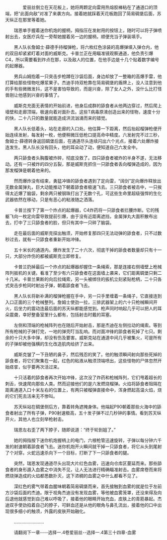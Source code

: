 <div class="read-content j_readContent" id="">
                <p>　　　　爱丽丝倒立在天花板上，她将两颗定向雷用热熔胶棒粘在了通道口的顶端，把“此面向敌”对准了来袭方向。接着她就踩着天花板跑回了简易碉堡后面，苏天纵正在那里等着她。<p>　　瑞恩单手握着迷你机炮的握柄，拇指压在发射用的按钮上，随时可以将子弹喷射出去，女医疗兵在一旁帮她握着另一边的握柄，顺便充当子弹装填手。<p>　　黑人队长詹姆士·薛德手持榴弹枪，将六枚红色涂装的高爆弹填入弹仓内，他的双目却紧紧盯着对面的威斯克。卡普兰正在用瞄准镜观察通道，他负责引爆C4，所以需要看到炸点在那，以及敌人的位置，在他手边是十几个贴着数字编号的起爆器。<p>　　男兵山姆抱着一只突击步枪蹲在沙袋后面，身边却放了一整箱的高爆手雷，他打算给那些怪物吃爆浆果子。杰迪手持双枪靠在简易碉堡的盾牌上，没人注意到他的手有些微微发抖，这不是害怕导致的，而是兴奋，除了女人之外，没什么比打怪兽刚让他感到兴奋的事情了。<p>　　威斯克充面无表情的开始前进，他身后成群的舔食者从他两边穿过，然后爬上墙壁和走廊顶端，极速向着对面扑去。这些T病毒原液创造出来的怪物，速度十分的快，二十八只的数量就能造成洪流汹涌而来的错觉。<p>　　黑人队长低着头，站在走廊的入口处。他估算一下距离，然后抬起榴弹枪便开始连续发射，每发射一枚，他便稍微压低枪口提高命中精度。六发射完不过三秒，詹姆士·薛德转身返回碉堡后面，在通道尽头连续闪出六个光点，接着六处爆炸接连发生。黑人队长没有回头，他的耳朵动了动，便知道自己六发全中。<p>　　两只舔食者头胸腹被炸碎，彻底没救了。四只舔食者被炸的半身不遂，无法移动。还有一只被炸的四分五裂，那是威斯克抓住一只舔食者丢向榴弹造成的，因为那发榴弹是朝着他来的。<p>　　然而爆炸没有结束，勇猛冲锋的舔食者遇到了定向雷，“阔剑”定向爆炸释放出无数金属弹丸，巨大动能推动下朝着舔食者极速飞去。三只舔食者被击中，一只挨得太近爆了脑袋，剩余两只被钢珠打出了无数个孔，可这些生命里超级强悍的生化武器依然在移动，只是有恶心的粘液随之洒落。<p>　　卡普兰按下了第一个炸点的起爆器，C4炸药将一只舔食者拦腰炸断。它的残躯飞向一枚定向雷导致提前引爆，由于没有近距离遮挡，金属弹丸大面积散布出去，打中了三只舔食者的脸，但只有其中一只碎了脑袋。<p>　　走在最后面的威斯克探出触须，开始修复那四只无法动弹的舔食者，只不过数秒过去，就有一只舔食者重新开始冲锋。<p>　　五十米长的通道内，爆炸发生了二十六次，彻底干掉的舔食者数量却只有十一只，大部分炸伤的都被威斯克立即修复。<p>　　卡普兰扔掉最后一个炸点的起爆器却握住一条绳索，那是连接右侧墙壁上枪械阵列扳机的关键。看准了至少有六只舔食者在这面墙上袭来，它们距离碉堡只剩二十几米。卡普兰果断的向后拉绳索，另一头被绑住的扳机立刻紧贴枪柄，二十只各式突击步枪同时射出子弹，朝着舔食者飞去。<p>　　黑人队长将新补满的榴弹枪握在手中，另一只手里缠着一条绳子，它直接连到入口正面的三个枪械整列。詹姆士使劲一拉，三排武器架上的六十只枪械瞬间开火，后坐力的震动连最后面的苏天纵都能感觉到。枪声同时响起几乎可以把人的耳朵震聋，幸好整备室里什么都有，包括射击时戴的耳塞。<p>　　左侧和顶端的枪械阵列也在随后开始射击，那是杰迪在左侧拉动的绳索。等到所有枪械的子弹打完，一地的弹壳叮当乱响。而对面冲锋的舔食者死掉了七只。剩余的十只大多中弹，却没有伤及要害。威斯克站在通道中间几乎被集火，可是所有的子弹却被他强横的生化改造肌肉给挤了出来。<p>　　威斯克皱了一下丑陋的鼻子，然后残忍的笑了。他的触须瞬间射向那些死掉的舔食者，将它们聚集在一起，红色的粘液从触须顶端喷出，这些怪物的尸体忽然开始痉挛，似乎要再次活过来。<p>　　十只活着的舔食者再次开始冲锋，这次没了炸药和枪械阵列，它们甩着超长的刺舌，快速爬向那些人类。然而迎接他们的是六发燃烧榴弹。火焰将舔食者阻隔在距离通道入口十米左右的位置上，有两只被榴弹直接命中，浑身燃起高温火焰，烧的它们死去活来无不惨叫。<p>　　苏天纵站在碉堡侧后方，靠着转角遮掩身体。他端起P90朝着那些火海中的舔食者射出了所有子弹，P90射速极高，五十发子弹不过几秒钟的事情。看到苏天纵开火，其他人也立刻举枪射击。<p>　　瑞恩左右歪了两下脖子，随即说道：“终于轮到姐了。”<p>　　她的拇指按下迷你机炮握柄上的电门，六根枪管迅速旋转，子弹以每分钟六千发的射速朝着舔食者飞去。迷你机炮开火瞬间就干掉一只舔食者，将它从头到尾射了个对穿。火蛇迅速杀向下一个目标，打断了下一只舔食者的腿。<p>　　突然，瑞恩发现通道尽头出现大片红色血雾，迅速向仓库区蔓延而来。那些舔食者的身形遁入血雾之中消失不见，让人无法进行精确瞄准射击。血雾席卷而来将燃烧弹造成的火焰都悉数扑灭，这下浓稠的血雾之中什么都看不见了。<p>　　深红色的雾气带着血腥味朝着简易碉堡而来，首先接触到血雾的就是位于左前方沙袋后面的杰迪。限于视角杰迪没有发现血雾，等他被血雾笼罩，还没来得及向后退他就感觉到自己难以呼吸了，接着他的眼睛开始充血，皮肤上的青筋暴起。杰迪双手使劲掐着自己的脖子，可鲜血还是从他的眼角与鼻孔流出，接着他的口中出现很多细小的触须，外露的皮肤开始融化。<p>　　……………………<p>　　请翻阅下一章----选择一.4卷爱丽丝--选择一.4第三十四章-血雾<p> 
            </div>